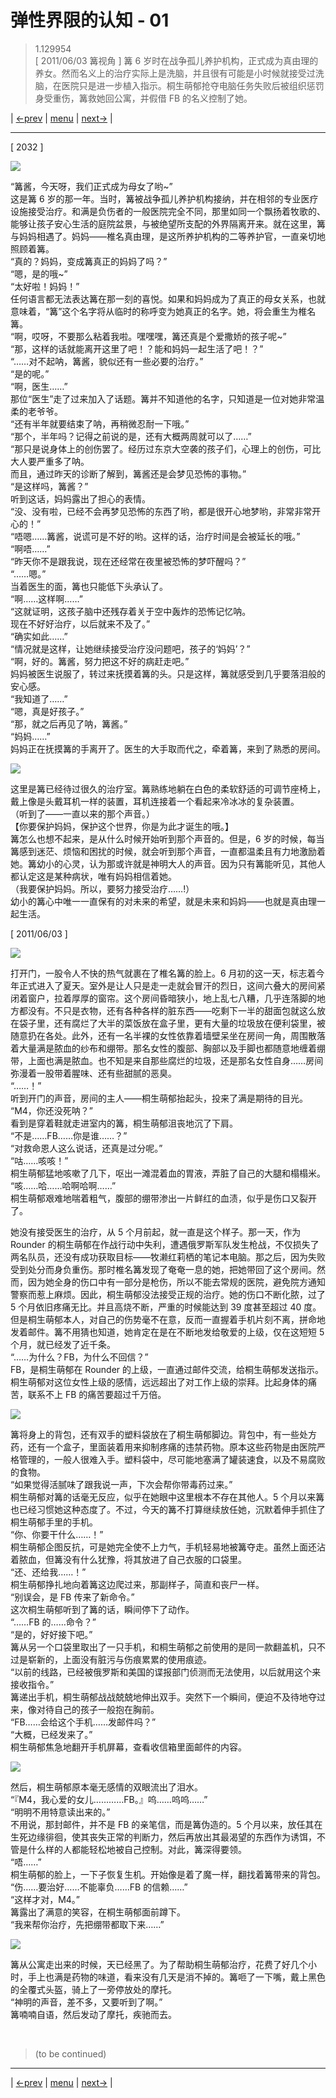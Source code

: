 # 弹性界限的认知 - 01
> 1.129954  
> [ 2011/06/03 篝视角 ] 篝 6 岁时在战争孤儿养护机构，正式成为真由理的养女。然而名义上的治疗实际上是洗脑，并且很有可能是小时候就接受过洗脑，在医院只是进一步植入指示。桐生萌郁抢夺电脑任务失败后被组织惩罚身受重伤，篝救她回公寓，并假借 FB 的名义控制了她。  

| [←prev](./0144) | [menu](../) | [next→](./0146) |

---

[ 2032 ]

![](../static/image/0145-1.png)

“篝酱，今天呀，我们正式成为母女了哟\~”  
这是篝 6 岁的那一年。当时，篝被战争孤儿养护机构接纳，并在相邻的专业医疗设施接受治疗。和满是负伤者的一般医院完全不同，那里如同一个飘扬着牧歌的、能够让孩子安心生活的庭院盆景，与被绝望所支配的外界隔离开来。就在这里，篝与妈妈相遇了。妈妈——椎名真由理，是这所养护机构的二等养护官，一直亲切地照顾着篝。  
“真的？妈妈，变成篝真正的妈妈了吗？”  
“嗯，是的哦\~”  
“太好啦！妈妈！”  
任何语言都无法表达篝在那一刻的喜悦。如果和妈妈成为了真正的母女关系，也就意味着，“篝”这个名字将从临时的称呼变为她真正的名字。她，将会重生为椎名篝。  
“啊，哎呀，不要那么粘着我啦。嘿嘿嘿，篝还真是个爱撒娇的孩子呢\~”  
“那，这样的话就能离开这里了吧！？能和妈妈一起生活了吧！？”  
“……对不起呐，篝酱，貌似还有一些必要的治疗。”  
“是的呢。”  
“啊，医生……”  
那位“医生”走了过来加入了话题。篝并不知道他的名字，只知道是一位对她非常温柔的老爷爷。  
“还有半年就要结束了呐，再稍微忍耐一下哦。”  
“那个，半年吗？记得之前说的是，还有大概两周就可以了……”  
“那只是说身体上的创伤罢了。经历过东京大空袭的孩子们，心理上的创伤，可比大人要严重多了呐。  
 而且，通过昨天的诊断了解到，篝酱还是会梦见恐怖的事物。”  
“是这样吗，篝酱？”  
听到这话，妈妈露出了担心的表情。  
“没、没有啦，已经不会再梦见恐怖的东西了哟，都是很开心地梦哟，非常非常开心的！”  
“唔嗯……篝酱，说谎可是不好的哟。这样的话，治疗时间是会被延长的哦。”  
“啊唔……”  
“昨天你不是跟我说，现在还经常在夜里被恐怖的梦吓醒吗？”  
“……嗯。”  
当着医生的面，篝也只能低下头承认了。  
“啊……这样啊……”  
“这就证明，这孩子脑中还残存着关于空中轰炸的恐怖记忆呐。  
 现在不好好治疗，以后就来不及了。”  
“确实如此……”  
“情况就是这样，让她继续接受治疗没问题吧，孩子的‘妈妈’？”  
“啊，好的。篝酱，努力把这不好的病赶走吧。”  
妈妈被医生说服了，转过来抚摸着篝的头。只是这样，篝就感受到几乎要落泪般的安心感。  
“我知道了……”  
“嗯，真是好孩子。”  
“那，就之后再见了呐，篝酱。”  
“妈妈……”  
妈妈正在抚摸篝的手离开了。医生的大手取而代之，牵着篝，来到了熟悉的房间。  

![](../static/image/0145-2.png)

这里是篝已经待过很久的治疗室。篝熟练地躺在白色的柔软舒适的可调节座椅上，戴上像是头戴耳机一样的装置，耳机连接着一个看起来冷冰冰的复杂装置。  
（听到了——一直以来的那个声音。）  
【你要保护妈妈，保护这个世界，你是为此才诞生的哦。】  
篝怎么也想不起来，是从什么时候开始听到那个声音的。但是，6 岁的时候，每当篝感到迷茫、烦恼和困扰的时候，就会听到那个声音，一直都温柔且有力地激励着她。篝幼小的心灵，认为那或许就是神明大人的声音。因为只有篝能听见，其他人都认定这是某种病状，唯有妈妈相信着她。  
（我要保护妈妈。所以，要努力接受治疗……!）  
幼小的篝心中唯一一直保有的对未来的希望，就是未来和妈妈——也就是真由理一起生活。  

[ 2011/06/03 ]

![](../static/image/0145-3.png)

打开门，一股令人不快的热气就裹在了椎名篝的脸上。6 月初的这一天，标志着今年正式进入了夏天。室外是让人只是走一走就会冒汗的烈日，这间六叠大的房间紧闭着窗户，拉着厚厚的窗帘。这个房间昏暗狭小，地上乱七八糟，几乎连落脚的地方都没有。不只是衣物，还有各种各样的脏东西——吃剩下一半的甜面包就这么放在袋子里，还有腐烂了大半的菜饭放在盒子里，更有大量的垃圾放在便利袋里，被随意扔在各处。此外，还有一名半裸的女性依靠着墙壁呆坐在房间一角，周围散落着大量满是脓血的纱布和绷带。那名女性的腹部、胸部以及手脚也都随意地缠着绷带，上面也满是脓血。也不知是来自那些腐烂的垃圾，还是那名女性自身……房间弥漫着一股带着腥味、还有些甜腻的恶臭。  
“……！”  
听到开门的声音，房间的主人——桐生萌郁抬起头，投来了满是期待的目光。  
“M4，你还没死呐？”  
看到是穿着鞋就走进室内的篝，桐生萌郁沮丧地沉了下肩。  
“不是……FB……你是谁……？”  
“对救命恩人这么说话，还真是过分呢。”  
“咕……咳咳！”  
桐生萌郁猛地咳嗽了几下，呕出一滩混着血的胃液，弄脏了自己的大腿和榻榻米。  
“咳……哈……哈啊哈啊……”  
桐生萌郁艰难地喘着粗气，腹部的绷带渗出一片鲜红的血渍，似乎是伤口又裂开了。  

她没有接受医生的治疗，从 5 个月前起，就一直是这个样子。那一天，作为 Rounder 的桐生萌郁在作战行动中失利，遭遇俄罗斯军队发生枪战，不仅损失了两名队员，还没有成功获取目标——牧濑红莉栖的笔记本电脑。那之后，因为失败受到处分而身负重伤。那时椎名篝发现了奄奄一息的她，把她带回了这个房间。然而，因为她全身的伤口中有一部分是枪伤，所以不能去常规的医院，避免院方通知警察而惹上麻烦。因此，桐生萌郁没法接受正规的治疗。她的伤口不断化脓，过了 5 个月依旧疼痛无比。并且高烧不断，严重的时候能达到 39 度甚至超过 40 度。  
但是桐生萌郁本人，对自己的伤势毫不在意，反而一直握着手机片刻不离，拼命地发着邮件。篝不用猜也知道，她肯定在是在不断地发给敬爱的上级，仅在这短短 5 个月，就已经发了近千条。  
“……为什么？FB，为什么不回信？”  
FB，是桐生萌郁在 Rounder 的上级，一直通过邮件交流，给桐生萌郁发送指示。桐生萌郁对这位女性上级的感情，远远超出了对工作上级的崇拜。比起身体的痛苦，联系不上 FB 的痛苦要超过千万倍。  

![](../static/image/0145-4.png)

篝将身上的背包，还有双手的塑料袋放在了桐生萌郁脚边。背包中，有一些处方药，还有一个盒子，里面装着用来抑制疼痛的违禁药物。原本这些药物是由医院严格管理的，一般人很难入手。塑料袋中，尽可能地塞满了罐装速食，以及不易腐败的食物。  
“如果觉得活腻味了跟我说一声，下次会帮你带毒药过来。”  
桐生萌郁对篝的话毫无反应，似乎在她眼中这里根本不存在其他人。5 个月以来篝也已经习惯她这种态度了。不过，今天的篝不打算继续放任她，沉默着伸手抓住了桐生萌郁手里的手机。  
“你、你要干什么……！”  
桐生萌郁企图反抗，可是她完全使不上力气，手机轻易地被篝夺走。虽然上面还沾着脓血，但篝没有什么犹豫，将其放进了自己衣服的口袋里。  
“还、还给我……！”  
桐生萌郁挣扎地向着篝这边爬过来，那副样子，简直和丧尸一样。  
“别误会，是 FB 传来了新命令。”  
这次桐生萌郁听到了篝的话，瞬间停下了动作。  
“……FB 的……命令？”  
“是的，好好接下吧。”  
篝从另一个口袋里取出了一只手机，和桐生萌郁之前使用的是同一款翻盖机，只不过是崭新的，上面没有脏污与伤痕累累的使用痕迹。  
“以前的线路，已经被俄罗斯和美国的谍报部门侦测而无法使用，以后就用这个来接收指令。”  
篝递出手机，桐生萌郁战战兢兢地伸出双手。突然下一个瞬间，便迫不及待地夺过来，像对待自己的孩子一般抱在胸前。  
“FB……会给这个手机……发邮件吗？”  
“大概，已经发来了。”  
桐生萌郁焦急地翻开手机屏幕，查看收信箱里面邮件的内容。  

![](../static/image/0145-5.png)

然后，桐生萌郁原本毫无感情的双眼流出了泪水。  
“『M4，我心爱的女儿…………FB。』呜……呜呜……”  
“明明不用特意读出来的。”  
不用说，那封邮件，并不是 FB 的亲笔信，而是篝伪造的。5 个月以来，放任其在生死边缘徘徊，使其丧失正常的判断力，然后再放出其最渴望的东西作为诱饵，不管是什么样的人都能轻松地被自己控制。对此，篝深得要领。  
“唔……”  
桐生萌郁的脸上，一下子恢复生机。开始像是着了魔一样，翻找着篝带来的背包。  
“伤……要治好……不能辜负……FB 的信赖……”  
“这样才对，M4。”  
篝露出了满意的笑容，在桐生萌郁面前蹲下。  
“我来帮你治疗，先把绷带都取下来……”  

![](../static/image/0145-6.png)

篝从公寓走出来的时候，天已经黑了。为了帮助桐生萌郁治疗，花费了好几个小时，手上也满是药物的味道，看来没有几天是消不掉的。篝咂了一下嘴，戴上黑色的全覆式头盔，骑上了一旁停放处的摩托。  
“神明的声音，差不多，又要听到了啊。”  
篝喃喃自语，然后发动了摩托，疾驰而去。  


<br/>

> (to be continued)

---

| [←prev](./0144) | [menu](../) | [next→](./0146) |
